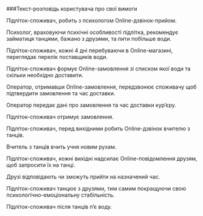 ###Текст-розповідь користувача про свої вимоги

Підліток-споживач, робить з психологом Online-дзвінок-прийом.

Психолог, враховуючи психічні особливості підлітка, рекомендує займатиця танцями, бажано з друзями, та пити побільше води.

Підліток-споживач, кожні 4 дні перебуваючи в Online-магазині, переглядає перелік поставщиків води.

Підліток-споживач формує Online-замовлення зі списком якої води та скільки необхідно доставити.

Оператор, отримавши Online-замовлення, передзвонює споживачу щоб підтвердити замовлення та час доставки.

Оператор передає дані про замовлення та час доставки кур’єру.

Підліток-споживач отримує замовлення.

Підліток-споживач, перед вихідними робить Online-дзвінок вчителю з танців.

Вчитель з танців вчить учня новим рухам.

Підліток-споживач, кожні вихідні надсилає Online-повідомлення друзям, щоб запросити їх на танці.

Друзі відповідають чи зможуть прийти на назначений час.

Підліток-споживач танцює з друзями, тим самим покращуючи свою психологічно-емоціональну стабільність.

Підліток-споживач після танців п’є воду.

